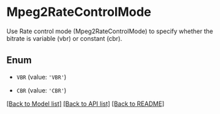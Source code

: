 # Mpeg2RateControlMode

Use Rate control mode (Mpeg2RateControlMode) to specify whether the bitrate is variable (vbr) or constant (cbr).

## Enum

* `VBR` (value: `'VBR'`)

* `CBR` (value: `'CBR'`)

[[Back to Model list]](../README.md#documentation-for-models) [[Back to API list]](../README.md#documentation-for-api-endpoints) [[Back to README]](../README.md)



